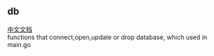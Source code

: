 ## db
[中文文档](https://github.com/ruilisi/go-pangu/blob/master/db/READMECN.md)<br>
functions that connect,open,update or drop database, which used in main.go
